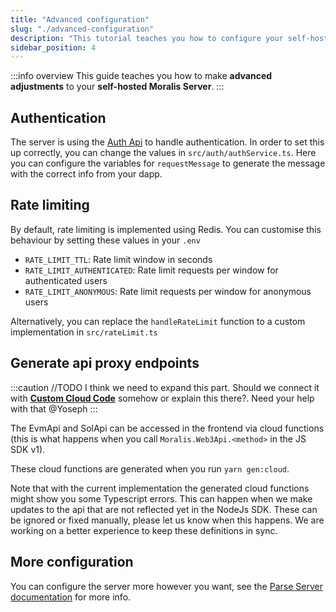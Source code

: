 ```yaml
---
title: "Advanced configuration"
slug: "./advanced-configuration"
description: "This tutorial teaches you how to configure your self-hosted Moralis Server."
sidebar_position: 4
---
```


:::info overview
This guide teaches you how to make **advanced adjustments** to your **self-hosted Moralis Server**.
:::

## Authentication

The server is using the [Auth Api](https://docs.moralis.io/reference/auth-api-overview) to handle authentication. In order to set this up correctly, you can change the values in `src/auth/authService.ts`. Here you can configure the variables for `requestMessage` to generate the message with the correct info from your dapp.

## Rate limiting

By default, rate limiting is implemented using Redis. You can customise this behaviour by setting these values in your `.env`

- `RATE_LIMIT_TTL`: Rate limit window in seconds
- `RATE_LIMIT_AUTHENTICATED`: Rate limit requests per window for authenticated users
- `RATE_LIMIT_ANONYMOUS`: Rate limit requests per window for anonymous users

Alternatively, you can replace the `handleRateLimit` function to a custom implementation in `src/rateLimit.ts`

## Generate api proxy endpoints

:::caution //TODO
I think we need to expand this part. Should we connect it with [**Custom Cloud Code**](custom-cloud-code) somehow or explain this there?. Need your help with that @Yoseph
:::

The EvmApi and SolApi can be accessed in the frontend via cloud functions (this is what happens when you call `Moralis.Web3Api.<method>` in the JS SDK v1).

These cloud functions are generated when you run `yarn gen:cloud`. 

Note that with the current implementation the generated cloud functions might show you some Typescript errors. This can happen when we make updates to the api that are not reflected yet in the NodeJs SDK. These can be ignored or fixed manually, please let us know when this happens. We are working on a better experience to keep these definitions in sync.

## More configuration

You can configure the server more however you want, see the [Parse Server documentation](https://docs.parseplatform.org/parse-server/guide/) for more info.
